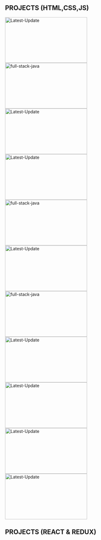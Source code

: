 

## PROJECTS (HTML,CSS,JS)
  <a href="https://imageconverterrd.vercel.app/"><img alt="Latest-Update"  width="270px" height="150px"  src="https://github.com/user-attachments/assets/a011bd25-e4be-4fb4-8d85-398596ebbd1c" /></a>
  <a href="https://digitaltimer.vercel.app/"><img alt="full-stack-java" width="270px" height="150px"  src="https://github.com/user-attachments/assets/d4a0dbce-38dc-49af-bddb-b3020ca63d48"/></a> 
  <a href="https://democodestores.vercel.app/"><img alt="Latest-Update"  width="270px" height="150px"    src="https://github.com/user-attachments/assets/3ee3927a-49d2-4096-9a71-a2a29f1b44cd" /></a>
  <a href="https://gradientcolorpicker.vercel.app/"><img alt="Latest-Update"  width="270px" height="150px"   src="https://github.com/user-attachments/assets/54ba328e-ce5c-4d6e-bdb9-08c679b5458a" /></a>
  <a href="https://periodictablerd.vercel.app/"><img alt="full-stack-java" width="270px" height="150px"  src="https://github.com/user-attachments/assets/188041a6-75ca-43fc-a478-9b99ac108525"/></a>
  <a href="https://csstests.vercel.app/"><img alt="Latest-Update" width="270px" height="150px" src="https://github.com/user-attachments/assets/39d2f259-0000-455c-8e61-3a356ad79222" /></a>
  <a href="https://gsaptests.vercel.app/"><img alt="full-stack-java" width="270px" height="150px"  src="https://github.com/user-attachments/assets/9d929be5-bf23-49d6-afd0-b9ffc3353ee5"/></a> 
  <a href="https://onlinecalls.vercel.app/"><img alt="Latest-Update" width="270px" height="150px"   src="https://github.com/user-attachments/assets/514c7369-a6e2-4924-a22c-8aa56786c7c9" /></a> 
  <a href="https://todord.vercel.app/"><img alt="Latest-Update" width="270px" height="150px"   src="https://github.com/user-attachments/assets/789a3a25-412a-416e-855b-0e1db1ee5853" /></a> 
  <a href="https://randomjokesrd.vercel.app/"><img alt="Latest-Update"  width="270px" height="150px"  src="https://github.com/user-attachments/assets/2755ce7f-463c-4d47-a38d-649c15de0708" /></a> 
  <a href="https://digitalclockrd.vercel.app/"><img alt="Latest-Update"  width="270px" height="150px"  src="https://github.com/user-attachments/assets/edfb1c9b-1b53-476a-8539-b4e59b6ec5ad" /></a>
  ## PROJECTS (REACT & REDUX)
  
  

